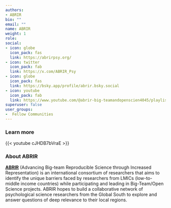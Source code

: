 ```yaml
---
authors:
- ABRIR
bio: ""
email: ""
name: ABRIR
weight: 1
role: 
social:
- icon: globe
  icon_pack: fas
  link: https://abrirpsy.org/
- icon: twitter
  icon_pack: fab
  link: https://x.com/ABRIR_Psy
- icon: globe
  icon_pack: fas
  link: https://bsky.app/profile/abrir.bsky.social
- icon: youtube
  icon_pack: fab
  link: https://www.youtube.com/@abrir-big-teamandopenscien4045/playlists
superuser: false
user_groups:
-  Fellow Communities
---
```


### Learn more

{{< youtube cJHDB7bVraE >}} 

### About ABRIR

**[ABRIR](https://abrirpsy.org/)**  (Advancing Big-team Reproducible Science through Increased Representation) is an international consortium of researchers that aims to identify the unique barriers faced by researchers from LMICs (low-to-middle income countries) while participating and leading in Big-Team/Open Science projects. ABRIR hopes to build a collaborative network of psychological science researchers from the Global South to explore and answer questions of deep relevance to their local regions.
